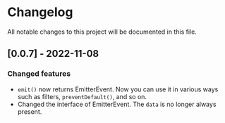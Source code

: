 # Changelog
All notable changes to this project will be documented in this file.

## [0.0.7] - 2022-11-08
### Changed features
- `emit()` now returns EmitterEvent. Now you can use it in various ways such as filters, `preventDefault()`, and so on.
- Changed the interface of EmitterEvent. The `data` is no longer always present.
